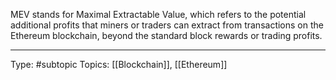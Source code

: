 MEV stands for Maximal Extractable Value, which refers to the potential additional profits that miners or traders can extract from transactions on the Ethereum blockchain, beyond the standard block rewards or trading profits. 

___
Type: #subtopic 
Topics: [[Blockchain]], [[Ethereum]]

